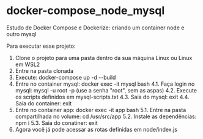 # docker-compose_node_mysql
Estudo de Docker Compose e Dockerize: criando um container node e outro mysql

Para executar esse projeto:
1. Clone o projeto para uma pasta dentro da sua máquina Linux ou Linux em WSL2
2. Entre na pasta clonada
3. Execute: docker-compose up -d --build
4. Entre no container mysql: docker exec -it mysql bash
  4.1. Faça login no mysql: mysql -u root -p (use a senha "root", sem as aspas)
  4.2. Execute os scripts definidos em mysql-scripts.txt
  4.3. Saia do mysql: exit
  4.4. Saia do container: exit
5. Entre no container app: docker exec -it app bash
  5.1. Entre na pasta compartilhada no volume: cd /usr/src/app
  5.2. Instale as dependências: npm i
  5.3. Saia do conatiner: exit
6. Agora você já pode acessar as rotas definidas em node/index.js